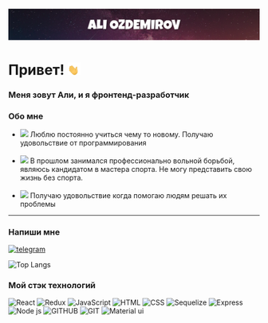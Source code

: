 ![Header](https://github.com/AliOzdemirov/AliOzdemirov/blob/main/assets/Header..png)

# Привет! <img src="https://github.com/AliOzdemirov/AliOzdemirov/blob/main/assets/waving-hand-joypixels.gif" width="25px" height="25px" />

### Меня зовут Али, и я фронтенд-разработчик

<h3>Обо мне</h3>
<ul>
  <li>
    <img src="https://cdn1.iconfinder.com/data/icons/data-science-flat-1/64/programming-developer-backend-laptop-algorithm-256.png" style="width:25px"/>
        Люблю постоянно учиться чему то новому. Получаю удовольствие от программирования 
  </li><br/>
  <li>
    <img src="https://st.depositphotos.com/1726008/1572/v/600/depositphotos_15722699-stock-illustration-wrestling-suplay-throw-stylized-vector.jpg" style="width:25px"/>
        В прошлом занимался профессионально вольной борьбой, являюсь кандидатом в мастера спорта. 
        Не могу представить свою жизнь без спорта.
  </li><br/>
  <li>
    <img src="https://thumbs.dreamstime.com/z/%D1%87%D0%B5%D1%80%D0%BD%D0%B0%D1%8F-%D1%82%D0%B2%D1%91%D1%80%D0%B4%D0%B0%D1%8F-%D0%B8%D0%BA%D0%BE%D0%BD%D0%BA%D0%B0-%D0%B4%D0%BB%D1%8F-%D0%B4%D0%B0-%D0%B8-%D0%BD%D0%B0%D1%81%D0%BB%D0%B0%D0%B6%D0%B4%D0%B0%D1%82%D1%8C%D1%81%D1%8F-%D1%81%D1%87%D0%B0%D1%81%D1%82%D0%BB%D0%B8%D0%B2%D0%BE%D0%B3%D0%BE-%D0%BF%D1%83%D0%B7%D1%8B%D1%80%D1%8F-165886850.jpg" style="width:25px"/>
        Получаю удовольствие когда помогаю людям решать их проблемы
  </li>
</ul>
<hr>
<h3>Напиши мне</h3>
<a href="https://t.me/AliOzdemirov"><img src="https://eam.su/wp-content/uploads/tg.png" alt="telegram" height=50/></a>

![Top Langs](https://github-readme-stats.vercel.app/api/top-langs/?username=AliOzdemirov&layout=compact)
<h3>Мой стэк технологий</h3>

![React](https://img.shields.io/badge/-React-090909?style=for-the-badge&logo=React)
![Redux](https://img.shields.io/badge/-Redux-090909?style=for-the-badge&logo=Redux)
![JavaScript](https://img.shields.io/badge/-JavaScript-090909?style=for-the-badge&logo=JavaScript)
![HTML](https://img.shields.io/badge/-HTML-090909?style=for-the-badge&logo=HTML5)
![CSS](https://img.shields.io/badge/-CSS-090909?style=for-the-badge&logo=CSS3)
![Sequelize](https://img.shields.io/badge/-Sequelize-090909?style=for-the-badge&logo=Sequelize)
![Express](https://img.shields.io/badge/-Express-090909?style=for-the-badge&logo=Express)
![Node js](https://img.shields.io/badge/-NODEJS-090909?style=for-the-badge&logo=NODE.JS)
![GITHUB](https://img.shields.io/badge/-Github-090909?style=for-the-badge&logo=Github)
![GIT](https://img.shields.io/badge/-GIT-090909?style=for-the-badge&logo=GIT)
![Material ui](https://img.shields.io/badge/-MATERIALUI-090909?style=for-the-badge&logo=mui)
